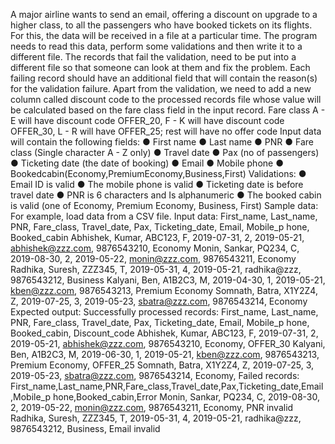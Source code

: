 
A major airline wants to send an email, offering a discount on upgrade to a higher class, to all the passengers who have booked tickets on its flights. For this, the data will be received in a file at a particular time.
The program needs to read this data, perform some validations and then write it to a different file. The records that fail the validation, need to be put into a different file so that someone can look at them and fix the problem. Each failing record should have an additional field that will contain the reason(s) for the validation failure.
Apart from the validation, we need to add a new column called discount code to the processed records file whose value will be calculated based on the fare class field in the input record. Fare class A - E will have discount code OFFER_20, F - K will have discount code OFFER_30, L - R will have OFFER_25; rest will have no offer code
Input data will contain the following fields:
● First name
● Last name ● PNR
● Fare class (Single character A - Z only)
● Travel date
● Pax (no of passengers)
● Ticketing date (the date of booking)
● Email
● Mobile phone
● Bookedcabin(Economy,PremiumEconomy,Business,First)
Validations:
● Email ID is valid
● The mobile phone is valid
● Ticketing date is before travel date
● PNR is 6 characters and Is alphanumeric
● The booked cabin is valid (one of Economy, Premium Economy,
Business, First)
Sample data: ​For example, load data from a CSV file.
Input data:
First_name, Last_name, PNR, Fare_class, Travel_date, Pax, Ticketing_date, Email, Mobile_p hone, Booked_cabin
Abhishek, Kumar, ABC123, F, 2019-07-31, 2, 2019-05-21, abhishek@zzz.com, 9876543210, Economy
Monin, Sankar, PQ234, C, 2019-08-30, 2, 2019-05-22, monin@zzz.com, 9876543211, Economy Radhika, Suresh, ZZZ345, T, 2019-05-31, 4, 2019-05-21, radhika@zzz, 9876543212, Business Kalyani, Ben, A1B2C3, M, 2019-04-30, 1, 2019-05-21, ​kben@zzz.com​, 9876543213, Premium Economy Somnath, Batra, X1Y2Z4, Z, 2019-07-25, 3, 2019-05-23, sbatra@zzz.com, 9876543214, Economy
Expected output: ​Successfully processed records:
First_name, Last_name, PNR, Fare_class, Travel_date, Pax, Ticketing_date, Email, Mobile_p hone, Booked_cabin, Discount_code
Abhishek, Kumar, ABC123, F, 2019-07-31, 2, 2019-05-21, ​abhishek@zzz.com​, 9876543210, Economy, OFFER_30
Kalyani, Ben, A1B2C3, M, 2019-06-30, 1, 2019-05-21, kben@zzz.com, 9876543213, Premium Economy, OFFER_25
Somnath, Batra, X1Y2Z4, Z, 2019-07-25, 3, 2019-05-23, sbatra@zzz.com, 9876543214, Economy,
Failed records:
First_name,Last_name,PNR,Fare_class,Travel_date,Pax,Ticketing_date,Email,Mobile_p hone,Booked_cabin,Error
Monin, Sankar, PQ234, C, 2019-08-30, 2, 2019-05-22, monin@zzz.com, 9876543211, Economy, PNR invalid
Radhika, Suresh, ZZZ345, T, 2019-05-31, 4, 2019-05-21, radhika@zzz, 9876543212, Business, Email invalid